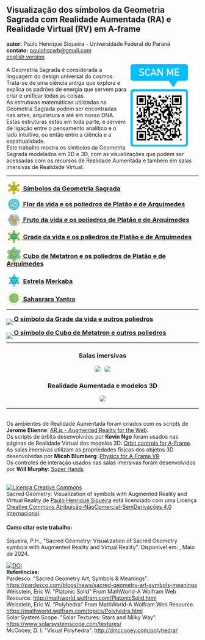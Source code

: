 <link rel="stylesheet" href="../scripts/style.css">
<meta charset="utf-8">
<link rel="icon" type="image/png" href="../symbols/vr/salas/imagens/icone.png">
<h2>Visualização dos símbolos da Geometria Sagrada com Realidade Aumentada (RA) e Realidade Virtual (RV) em A-frame</h2>
<b>autor:</b> Paulo Henrique Siqueira - Universidade Federal do Paraná
<br><b>contato:</b> <a href="#"> paulohscwb@gmail.com </a>
<br><a href="https://paulohscwb.github.io/SacredGeometry/">english version</a>
<div><img align="right" src="../imagens/qr.png"/>
<br>A Geometria Sagrada é considerada a linguagem do design universal do cosmos. Trata-se de uma ciência antiga que explora e explica os padrões de energia que servem para criar e unificar todas as coisas. 
<br>As estruturas matemáticas utilizadas na Geometria Sagrada podem ser encontradas nas artes, arquitetura e até em nosso DNA. 
<br>Estas estruturas estão em toda parte, e servem de ligação entre o pensamento analítico e o lado intuitivo, ou então entre a ciência e a espiritualidade.
<br>Este trabalho mostra os símbolos da Geometria Sagrada modelados em 2D e 3D, com as visualizações que podem ser acessadas com os recursos de Realidade Aumentada e também em salas imersivas de Realidade Virtual.</div>
<hr>
<h3 style="margin-top:3px"><a target="_blank" href="../symbols/pt-br/"><img src="../symbols/ar/15A.png" style="margin-bottom:-10px" width="40"> Símbolos da Geometria Sagrada</a></h3>
<h3 style="margin-top:3px"><a target="_blank" href="../flower/pt-br/"><img src="../flower/ar/29A.png" style="margin-bottom:-10px" width="40"> Flor da vida e os poliedros de Platão e de Arquimedes</a></h3>
<h3 style="margin-top:3px"><a target="_blank" href="../fruit/pt-br/"><img src="../fruit/ar/45A.png" style="margin-bottom:-10px" width="40"> Fruto da vida e os poliedros de Platão e de Arquimedes</a></h3>
<h3 style="margin-top:3px"><a target="_blank" href="../grid/pt-br/"><img src="../grid/ar/58A.png" style="margin-bottom:-10px" width="40"> Grade da vida e os poliedros de Platão e de Arquimedes</a></h3>
<h3 style="margin-top:3px"><a target="_blank" href="../metatron/pt-br/"><img src="../metatron/ar/73A.png" style="margin-bottom:-10px" width="40"> Cubo de Metatron e os poliedros de Platão e de Arquimedes</a></h3>
<h3 style="margin-top:3px"><a target="_blank" href="../merkaba/pt-br/"><img src="../merkaba/ar/60A.png" style="margin-bottom:-10px" width="40"> Estrela Merkaba</a></h3>
<h3 style="margin-top:3px"><a target="_blank" href="../sahasrarayantra/pt-br/"><img src="../sahasrarayantra/ar/3A.png" style="margin-bottom:-10px" width="40"> Sahasrara Yantra</a></h3>
<hr>
<h3 style="margin-top:3px"><a target="_blank" href="https://paulohscwb.github.io/grid-of-life/pt-br/"><img src="https://paulohscwb.github.io/grid-of-life/archimedes/vr/salas/imagens/icone.png" style="margin-bottom:-10px" width="40"> O símbolo da Grade da vida e outros poliedros</a></h3>
<h3 style="margin-top:3px"><a target="_blank" href="https://paulohscwb.github.io/metatron/pt-br/"><img src="https://paulohscwb.github.io/metatron/catalan/vr/salas/imagens/icone.png" style="margin-bottom:-10px" width="40"> O símbolo do Cubo de Metatron e outros poliedros</a></h3>
<hr>
<h3 align="center">Salas imersivas</h3>
<p align="center"><img src="../symbols/vr/salas/videos/gs1.gif" style="max-width: 47%; border-radius:5px; margin-right:10px" loading="lazy"/><img src="../symbols/vr/salas/videos/gs2.gif" style="max-width: 47%; border-radius:5px;" loading="lazy"/></p>
<h3 align="center">Realidade Aumentada e modelos 3D</h3>
<p align="center"><img src="../symbols/ar/symbols.gif" style="max-width: 92%; border-radius:5px;" loading="lazy"/></p>
<hr>
<br>Os ambientes de Realidade Aumentada foram criados com os scripts de <b>Jerome Etienne</b>: <a href="https://github.com/jeromeetienne/AR.js" target="_blank"> AR.js - Augmented Reality for the Web</a>.
<br>Os scripts de órbita desenvolvidos por <b>Kevin Ngo</b> foram usados nas páginas de Realidade Virtual dos modelos 3D: <a href="https://github.com/supermedium/superframe/tree/master/components/orbit-controls/" target="_blank"> Orbit controls for A-Frame</a>.
<br>As salas imersivas utilizam as propriedades físicas dos objetos 3D desenvolvidas por <b>Micah Blumberg</b>: <a  href="https://github.com/c-frame/aframe-physics-system" target="_blank"> Physics for A-Frame VR</a>
<br>Os controles de interação usados nas salas imersivas foram desenvolvidos por <b>Will Murphy</b>: <a  href="https://github.com/c-frame/aframe-super-hands-component" target="_blank"> Super Hands</a>
<br>

<br><a rel="license" href="http://creativecommons.org/licenses/by-nc-nd/4.0/"><img alt="Licença Creative Commons" style="border-width:0" src="https://i.creativecommons.org/l/by-nc-nd/4.0/88x31.png" loading="lazy"/></a><br /><span xmlns:dct="http://purl.org/dc/terms/" property="dct:title">Sacred Geometry: Visualization of symbols with Augmented Reality and Virtual Reality</span> de <a xmlns:cc="http://creativecommons.org/ns#" href="https://paulohscwb.github.io/SacredGeometry/" property="cc:attributionName" rel="cc:attributionURL">Paulo Henrique Siqueira</a> está licenciado com uma Licença <a rel="license" href="http://creativecommons.org/licenses/by-nc-nd/4.0/">Creative Commons Atribuição-NãoComercial-SemDerivações 4.0 Internacional</a>.

<h4>Como citar este trabalho:</h4> 
<p>Siqueira, P.H., "Sacred Geometry: Visualization of Sacred Geometry symbols with Augmented Reality and Virtual Reality". Disponível em: <https://paulohscwb.github.io/SacredGeometry/>, Maio de 2024.</p>
<a target="_blank" href="https://doi.org/10.5281/zenodo.14502405"><img src="https://zenodo.org/badge/DOI/10.5281/zenodo.14502405.svg" alt="DOI"></a>
<br><b>Referências:</b>
<br>Pardesco. "Sacred Geometry Art, Symbols & Meanings". <a href="https://pardesco.com/blogs/news/sacred-geometry-art-symbols-meanings" target="_blank">https://pardesco.com/blogs/news/sacred-geometry-art-symbols-meanings</a>
<br>Weisstein, Eric W. "Platonic Solid" From MathWorld-A Wolfram Web Resource. <a href="http://mathworld.wolfram.com/PlatonicSolid.html" target="_blank">http://mathworld.wolfram.com/PlatonicSolid.html</a>
<br>Weisstein, Eric W. "Polyhedra" From MathWorld-A Wolfram Web Resource. <a href="https://mathworld.wolfram.com/topics/Polyhedra.html" target="_blank">https://mathworld.wolfram.com/topics/Polyhedra.html</a>
<br>Solar System Scope. "Solar Textures: Stars and Milky Way". <a href="https://www.solarsystemscope.com/textures/" target="_blank">https://www.solarsystemscope.com/textures/</a>
<br>McCooey, D. I. "Visual Polyhedra". <a href="http://dmccooey.com/polyhedra/" target="_blank">http://dmccooey.com/polyhedra/</a>
